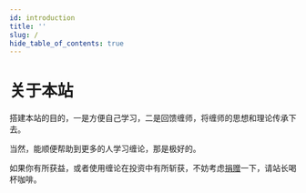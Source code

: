 ```yaml
---
id: introduction
title: ''
slug: /
hide_table_of_contents: true
---
```


<div style={{textAlign:'center', marginTop: '36px'}}>

<div style={{fontSize: '18px', fontWeight: 'bold', display: 'inline-block', textAlign: 'left'}}>

# 关于本站

搭建本站的目的，一是方便自己学习，二是回馈缠师，将缠师的思想和理论传承下去。

当然，能顺便帮助到更多的人学习缠论，那是极好的。

如果你有所获益，或者使用缠论在投资中有所斩获，不妨考虑[捐赠](./donate.md)一下，请站长喝杯咖啡。

</div>

</div>